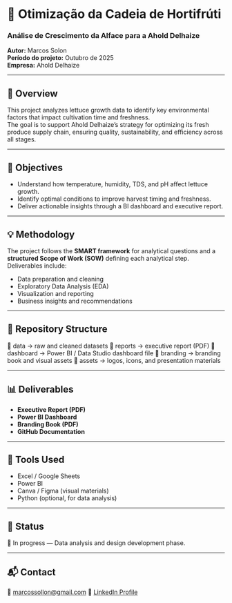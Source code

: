 # 🥬 Otimização da Cadeia de Hortifrúti  
### Análise de Crescimento da Alface para a Ahold Delhaize  

**Autor:** Marcos Solon  
**Período do projeto:** Outubro de 2025  
**Empresa:** Ahold Delhaize  

---

## 📖 Overview
This project analyzes lettuce growth data to identify key environmental factors that impact cultivation time and freshness.  
The goal is to support Ahold Delhaize’s strategy for optimizing its fresh produce supply chain, ensuring quality, sustainability, and efficiency across all stages.

---

## 🎯 Objectives
- Understand how temperature, humidity, TDS, and pH affect lettuce growth.  
- Identify optimal conditions to improve harvest timing and freshness.  
- Deliver actionable insights through a BI dashboard and executive report.  

---

## 💡 Methodology
The project follows the **SMART framework** for analytical questions and a **structured Scope of Work (SOW)** defining each analytical step.  
Deliverables include:
- Data preparation and cleaning  
- Exploratory Data Analysis (EDA)  
- Visualization and reporting  
- Business insights and recommendations  

---

## 📂 Repository Structure
📁 data → raw and cleaned datasets
📁 reports → executive report (PDF)
📁 dashboard → Power BI / Data Studio dashboard file
📁 branding → branding book and visual assets
📁 assets → logos, icons, and presentation materials

---

## 📊 Deliverables
- **Executive Report (PDF)**  
- **Power BI Dashboard**  
- **Branding Book (PDF)**  
- **GitHub Documentation**

---

## 🧩 Tools Used
- Excel / Google Sheets  
- Power BI  
- Canva / Figma (visual materials)  
- Python (optional, for data analysis)  

---

## 🏁 Status
🔄 In progress — Data analysis and design development phase.

---

## 📬 Contact
📧 marcossollon@gmail.com
🔗 [LinkedIn Profile]([https://www.linkedin.com](https://www.linkedin.com/in/marcos-solon-b6027a266/))  
